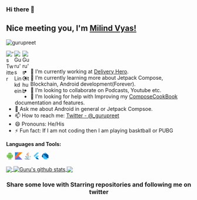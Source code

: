 ### Hi there 👋

## Nice meeting you, I'm [Milind Vyas!](https://guruapps.web.app/)

<p align="left"> <img src="https://komarev.com/ghpvc/?username=Gurupreet&label=Views&color=blue&style=plastic" alt="gurupreet" /> </p>

<a href="https://twitter.com/_gurupreet">
  <img align="left" alt="
  's Twitter" width="22px" src="https://cdn.jsdelivr.net/npm/simple-icons@v3/icons/twitter.svg" />
</a>
<a href="https://linkedin.com/in/gurupreet-singh-491a7668">
  <img align="left" alt="Guru's Linkdein" width="22px" src="https://cdn.jsdelivr.net/npm/simple-icons@v3/icons/linkedin.svg" />
</a>
<a href="https://github.com/Gurupreet">
  <img align="left" alt="Guru's Github" width="22px" src="https://cdn.jsdelivr.net/npm/simple-icons@v3/icons/github.svg" />
</a>

<br/>
<br/>



- 🔭 I’m currently working at [Delivery Hero](https://www.deliveryhero.com/).
- 🌱 I’m currently learning more about Jetpack Compose, Blockchain, Android development(Forever).
- 👯 I’m looking to collaborate on Podcasts, Youtube etc.
- 🤔 I’m looking for help with Improving my [ComposeCookBook](https://github.com/Gurupreet/ComposeCookBook) documentation and features.
- 💬 Ask me about Android in general or Jetpack Compsoe.
- 📫 How to reach me: [Twitter - @_gurupreet](https://twitter.com/_gurupreet)
- 😄 Pronouns: He/His
- ⚡ Fun fact: If I am not coding then I am playing basktball or PUBG

**Languages and Tools:**  

<code><img height="20" src="https://raw.githubusercontent.com/github/explore/80688e429a7d4ef2fca1e82350fe8e3517d3494d/topics/android/android.png"></code>
<code><img height="20" src="https://raw.githubusercontent.com/github/explore/80688e429a7d4ef2fca1e82350fe8e3517d3494d/topics/kotlin/kotlin.png"></code>
<code><img height="20" src="https://raw.githubusercontent.com/github/explore/80688e429a7d4ef2fca1e82350fe8e3517d3494d/topics/java/java.png"></code>
<code><img height="20" src="https://raw.githubusercontent.com/github/explore/80688e429a7d4ef2fca1e82350fe8e3517d3494d/topics/flutter/flutter.png"></code>
<code><img height="20" src="https://raw.githubusercontent.com/github/explore/80688e429a7d4ef2fca1e82350fe8e3517d3494d/topics/dart/dart.png"></code>

  

<a href="https://github.com/Gurupreet">
  <img align="center" src="https://github-readme-stats.vercel.app/api/top-langs/?username=Gurupreet&theme=light&hide_langs_below=1" />
</a>
<a href="https://github.com/Gurupreet">
 <img align="center" src="https://github-readme-stats.vercel.app/api?username=Gurupreet&show_icons=true&theme=light&line_height=27" alt="Guru's github stats"/>
</a>
<a href="https://github.com/Gurupreet/ComposeCookBook">
  <img align="center" src="https://github-readme-stats.vercel.app/api/pin/?username=Gurupreet&repo=ComposeCookBook&theme=light" />

</a>

<div align="center">

### Share some love with Starring repositories and following me on twitter 

</div>
